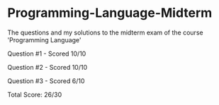 # Programming-Language-Midterm

The questions and my solutions to the midterm exam of the course 'Programming Language'

Question #1 - Scored 10/10

Question #2 - Scored 10/10

Question #3 - Scored 6/10

Total Score: 26/30
